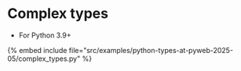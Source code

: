 # Complex types

* For Python 3.9+

{% embed include file="src/examples/python-types-at-pyweb-2025-05/complex_types.py" %}


